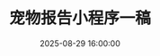 ---
title: 宠物报告小程序一稿
date: 2025-08-29 16:00:00
type: charging-products
tags: ['C端', '小程序', '宠物报告']
---
